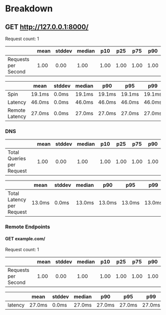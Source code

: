 # Breakdown

## GET http://127.0.0.1:8000/

Request count: 1

|                     | mean | stddev | median | p10  | p25  | p75  | p90  |
| ------------------- | ---- | ------ | ------ | ---- | ---- | ---- | ---- |
| Requests per Second | 1.00 | 0.00   | 1.00   | 1.00 | 1.00 | 1.00 | 1.00 |

|                | mean   | stddev | median | p90    | p95    | p99    |
| -------------- | ------ | ------ | ------ | ------ | ------ | ------ |
| Spin           | 19.1ms | 0.0ms  | 19.1ms | 19.1ms | 19.1ms | 19.1ms |
| Latency        | 46.0ms | 0.0ms  | 46.0ms | 46.0ms | 46.0ms | 46.0ms |
| Remote Latency | 27.0ms | 0.0ms  | 27.0ms | 27.0ms | 27.0ms | 27.0ms |

### DNS

|                           | mean | stddev | median | p10  | p25  | p75  | p90  |
| ------------------------- | ---- | ------ | ------ | ---- | ---- | ---- | ---- |
| Total Queries per Request | 1.00 | 0.00   | 1.00   | 1.00 | 1.00 | 1.00 | 1.00 |

|                           | mean   | stddev | median | p90    | p95    | p99    |
| ------------------------- | ------ | ------ | ------ | ------ | ------ | ------ |
| Total Latency per Request | 13.0ms | 0.0ms  | 13.0ms | 13.0ms | 13.0ms | 13.0ms |

### Remote Endpoints

#### GET example.com/

Request count: 1

|                     | mean | stddev | median | p10  | p25  | p75  | p90  |
| ------------------- | ---- | ------ | ------ | ---- | ---- | ---- | ---- |
| Requests per Second | 1.00 | 0.00   | 1.00   | 1.00 | 1.00 | 1.00 | 1.00 |

|         | mean   | stddev | median | p90    | p95    | p99    |
| ------- | ------ | ------ | ------ | ------ | ------ | ------ |
| latency | 27.0ms | 0.0ms  | 27.0ms | 27.0ms | 27.0ms | 27.0ms |

